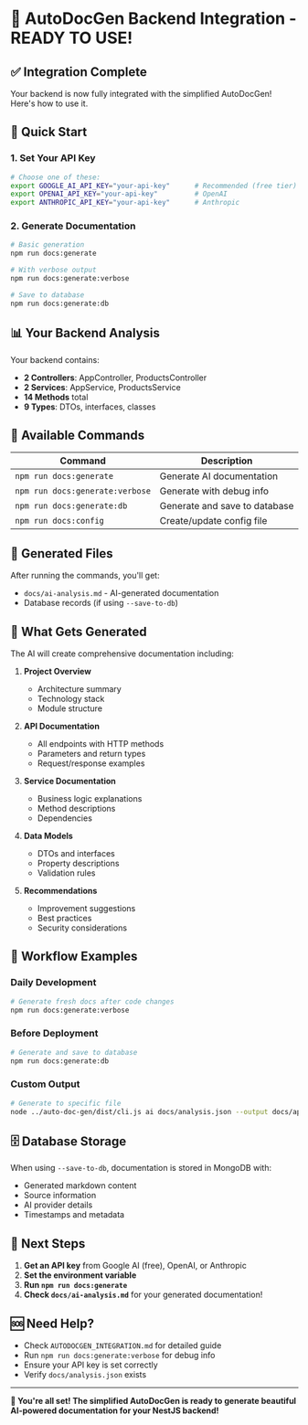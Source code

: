 # 🚀 AutoDocGen Backend Integration - READY TO USE!

## ✅ Integration Complete

Your backend is now fully integrated with the simplified AutoDocGen! Here's how to use it.

## 🎯 Quick Start

### 1. Set Your API Key

```bash
# Choose one of these:
export GOOGLE_AI_API_KEY="your-api-key"      # Recommended (free tier)
export OPENAI_API_KEY="your-api-key"         # OpenAI
export ANTHROPIC_API_KEY="your-api-key"      # Anthropic
```

### 2. Generate Documentation

```bash
# Basic generation
npm run docs:generate

# With verbose output
npm run docs:generate:verbose

# Save to database
npm run docs:generate:db
```

## 📊 Your Backend Analysis

Your backend contains:

- **2 Controllers**: AppController, ProductsController
- **2 Services**: AppService, ProductsService
- **14 Methods** total
- **9 Types**: DTOs, interfaces, classes

## 🔧 Available Commands

| Command                         | Description                   |
| ------------------------------- | ----------------------------- |
| `npm run docs:generate`         | Generate AI documentation     |
| `npm run docs:generate:verbose` | Generate with debug info      |
| `npm run docs:generate:db`      | Generate and save to database |
| `npm run docs:config`           | Create/update config file     |

## 📁 Generated Files

After running the commands, you'll get:

- `docs/ai-analysis.md` - AI-generated documentation
- Database records (if using `--save-to-db`)

## 🎨 What Gets Generated

The AI will create comprehensive documentation including:

1. **Project Overview**
   - Architecture summary
   - Technology stack
   - Module structure

2. **API Documentation**
   - All endpoints with HTTP methods
   - Parameters and return types
   - Request/response examples

3. **Service Documentation**
   - Business logic explanations
   - Method descriptions
   - Dependencies

4. **Data Models**
   - DTOs and interfaces
   - Property descriptions
   - Validation rules

5. **Recommendations**
   - Improvement suggestions
   - Best practices
   - Security considerations

## 🔄 Workflow Examples

### Daily Development

```bash
# Generate fresh docs after code changes
npm run docs:generate:verbose
```

### Before Deployment

```bash
# Generate and save to database
npm run docs:generate:db
```

### Custom Output

```bash
# Generate to specific file
node ../auto-doc-gen/dist/cli.js ai docs/analysis.json --output docs/api-docs.md
```

## 🗄️ Database Storage

When using `--save-to-db`, documentation is stored in MongoDB with:

- Generated markdown content
- Source information
- AI provider details
- Timestamps and metadata

## 🎯 Next Steps

1. **Get an API key** from Google AI (free), OpenAI, or Anthropic
2. **Set the environment variable**
3. **Run `npm run docs:generate`**
4. **Check `docs/ai-analysis.md`** for your generated documentation!

## 🆘 Need Help?

- Check `AUTODOCGEN_INTEGRATION.md` for detailed guide
- Run `npm run docs:generate:verbose` for debug info
- Ensure your API key is set correctly
- Verify `docs/analysis.json` exists

---

**🎉 You're all set! The simplified AutoDocGen is ready to generate beautiful AI-powered documentation for your NestJS backend!**
